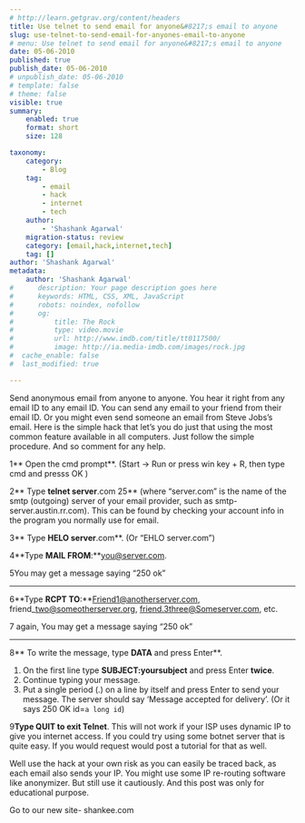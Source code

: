 ```yaml
---
# http://learn.getgrav.org/content/headers
title: Use telnet to send email for anyone&#8217;s email to anyone
slug: use-telnet-to-send-email-for-anyones-email-to-anyone
# menu: Use telnet to send email for anyone&#8217;s email to anyone
date: 05-06-2010
published: true
publish_date: 05-06-2010
# unpublish_date: 05-06-2010
# template: false
# theme: false
visible: true
summary:
    enabled: true
    format: short
    size: 128

taxonomy:
    category:
        - Blog
    tag:
        - email
        - hack
        - internet
        - tech
    author:
        - 'Shashank Agarwal'
    migration-status: review
    category: [email,hack,internet,tech]
    tag: []
author: 'Shashank Agarwal'
metadata:
    author: 'Shashank Agarwal'
#      description: Your page description goes here
#      keywords: HTML, CSS, XML, JavaScript
#      robots: noindex, nofollow
#      og:
#          title: The Rock
#          type: video.movie
#          url: http://www.imdb.com/title/tt0117500/
#          image: http://ia.media-imdb.com/images/rock.jpg
#  cache_enable: false
#  last_modified: true

---
```


Send anonymous email from anyone to anyone. You hear it right from any email ID to any email ID. You can send any email to your friend from their email ID. Or you might even send someone an email from Steve Jobs’s email. Here is the simple hack that let’s you do just that using the most common feature available in all computers. Just follow the simple procedure. And so comment for any help.

1** Open the cmd prompt**. (Start -> Run or press win key + R, then type cmd and presss OK )

 

 



 

   
2** Type **telnet server**.com 25** (where “server.com” is the name of the smtp (outgoing) server of your email provider, such as smtp-server.austin.rr.com). This can be found by checking your account info in the program you normally use for email.

   
3** Type **HELO server**.com**. (Or “EHLO server.com”)

   
4**Type **MAIL FROM**:**you@server.com.

   
5You may get a message saying “250 ok”

****

   
6**Type **RCPT TO**:**Friend1@anotherserver.com, friend\_two@someotherserver.org, friend.3three@Someserver.com, etc.

   
7 again, You may get a message saying “250 ok”

****

   
8** To write the message, type **DATA** and press Enter**. 

1. On the first line type **SUBJECT:yoursubject** and press Enter **twice**.
2. Continue typing your message.
3. Put a single period (.) on a line by itself and press Enter to send your message. The server should say ‘Message accepted for delivery’. (Or it says 250 OK id=`a long id`)
 


9**Type **QUIT** to exit Telnet**. This will not work if your ISP uses dynamic IP to give you internet access. If you could try using some botnet server that is quite easy. If you would request would post a tutorial for that as well.

Well use the hack at your own risk as you can easily be traced back, as each email also sends your IP. You might use some IP re-routing software like anonymizer. But still use it cautiously. And this post was only for educational purpose.



Go to our new site- shankee.com
